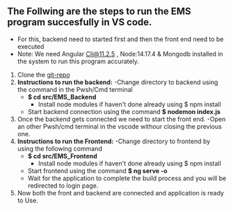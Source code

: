 ## The Follwing are the steps to run the EMS program succesfully in VS code.
* For this, backend need to started first and then the front end need to be executed
* Note: We need Angular Cli@11.2.5 , Node:14.17.4 & Mongodb installed in the system to run this program accurately.
1. Clone the [git-repo](https://github.com/thotave/GVSU-CIS641-Vikings)
2. **Instructions to run the backend:**
    -Change directory to backend using the command in the Pwsh/Cmd terminal
    - **$ cd src/EMS_Backend**
        - Install node modules if haven't done already using $ npm install
    - Start backend connection using the command **$ nodemon index.js**
3. Once the backend gets connected we need to start the front end.
    -Open an other Pwsh/cmd terminal in the vscode withour closing the previous one.
4. **Instructions to run the Frontend:**
    -Change directory to frontend by using the following command
    - **$ cd src/EMS_Frontend**
        - Install node modules if haven't done already using $ npm install
    - Start frontend using the command **$ ng serve -o**
    - Wait for the application to complete the build process and you will be redirected to login page.
5. Now both the front and backend are connected and application is ready to Use.
